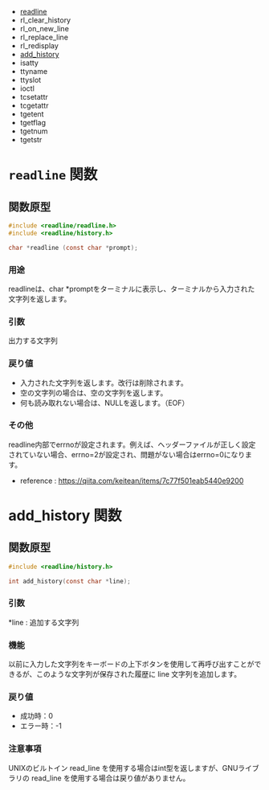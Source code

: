 - [readline](#readline-関数)
- rl_clear_history
- rl_on_new_line
- rl_replace_line
- rl_redisplay
- [add_history](#addhistory-関数-)
- isatty
- ttyname
- ttyslot
- ioctl
- tcsetattr
- tcgetattr
- tgetent
- tgetflag
- tgetnum
- tgetstr


# `readline` 関数

## 関数原型

```c
#include <readline/readline.h>
#include <readline/history.h>

char *readline (const char *prompt);
```

### 用途

readlineは、char *promptをターミナルに表示し、ターミナルから入力された文字列を返します。

### 引数

出力する文字列

### 戻り値

- 入力された文字列を返します。改行は削除されます。
- 空の文字列の場合は、空の文字列を返します。
- 何も読み取れない場合は、NULLを返します。（EOF）

### その他

readline内部でerrnoが設定されます。例えば、ヘッダーファイルが正しく設定されていない場合、errno=2が設定され、問題がない場合はerrno=0になります。

- reference : https://qiita.com/keitean/items/7c77f501eab5440e9200

# add_history 関数 

## 関数原型

```c
#include <readline/history.h>

int add_history(const char *line);
```

### 引数

*line : 追加する文字列

### 機能

以前に入力した文字列をキーボードの上下ボタンを使用して再呼び出すことができるが、このような文字列が保存された履歴に line 文字列を追加します。

### 戻り値

- 成功時：0
- エラー時：-1

### 注意事項
UNIXのビルトイン read_line を使用する場合はint型を返しますが、GNUライブラリの read_line を使用する場合は戻り値がありません。





